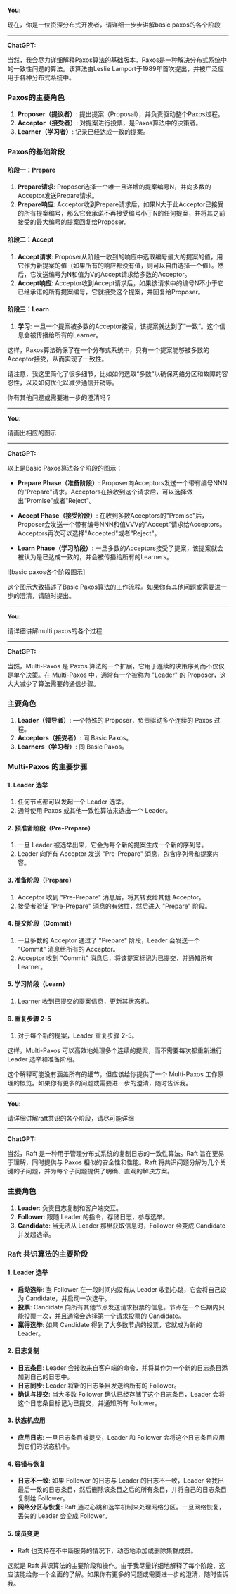 **You:**

现在，你是一位资深分布式开发者，请详细一步步讲解basic paxos的各个阶段

* * *

**ChatGPT:**

当然，我会尽力详细解释Paxos算法的基础版本。Paxos是一种解决分布式系统中的一致性问题的算法。该算法由Leslie Lamport于1989年首次提出，并被广泛应用于各种分布式系统中。

### Paxos的主要角色

1. **Proposer（提议者）**: 提出提案（Proposal），并负责驱动整个Paxos过程。
2. **Acceptor（接受者）**: 对提案进行投票，是Paxos算法中的决策者。
3. **Learner（学习者）**: 记录已经达成一致的提案。

### Paxos的基础阶段

#### 阶段一：Prepare

1. **Prepare请求**: Proposer选择一个唯一且递增的提案编号N，并向多数的Acceptor发送Prepare请求。
2. **Prepare响应**: Acceptor收到Prepare请求后，如果N大于此Acceptor已接受的所有提案编号，那么它会承诺不再接受编号小于N的任何提案，并将其之前接受的最大编号的提案回复给Proposer。

#### 阶段二：Accept

1. **Accept请求**: Proposer从阶段一收到的响应中选取编号最大的提案的值，用它作为新提案的值（如果所有的响应都没有值，则可以自由选择一个值）。然后，它发送编号为N和值为V的Accept请求给多数的Acceptor。
2. **Accept响应**: Acceptor收到Accept请求后，如果该请求中的编号N不小于它已经承诺的所有提案编号，它就接受这个提案，并回复给Proposer。

#### 阶段三：Learn

1. **学习**: 一旦一个提案被多数的Acceptor接受，该提案就达到了“一致”。这个信息会被传播给所有的Learner。

这样，Paxos算法确保了在一个分布式系统中，只有一个提案能够被多数的Acceptor接受，从而实现了一致性。

请注意，我这里简化了很多细节，比如如何选取“多数”以确保网络分区和故障的容忍性，以及如何优化以减少通信开销等。

你有其他问题或需要进一步的澄清吗？

* * *

**You:**

请画出相应的图示

* * *

**ChatGPT:**

以上是Basic Paxos算法各个阶段的图示：

* **Prepare Phase（准备阶段）**: Proposer向Acceptors发送一个带有编号NNN的"Prepare"请求。Acceptors在接收到这个请求后，可以选择做出"Promise"或者"Reject"。
    
* **Accept Phase（接受阶段）**: 在收到多数Acceptors的"Promise"后，Proposer会发送一个带有编号NNN和值VVV的"Accept"请求给Acceptors。Acceptors再次可以选择"Accepted"或者"Reject"。
    
* **Learn Phase（学习阶段）**: 一旦多数的Acceptors接受了提案，该提案就会被认为是已达成一致的，并会被传播给所有的Learners。
    
![basic paxos各个阶段图示]

这个图示大致描述了Basic Paxos算法的工作流程。如果你有其他问题或需要进一步的澄清，请随时提出。​​

* * *

**You:**

请详细讲解multi paxos的各个过程

* * *

**ChatGPT:**

当然，Multi-Paxos 是 Paxos 算法的一个扩展，它用于连续的决策序列而不仅仅是单个决策。在 Multi-Paxos 中，通常有一个被称为 "Leader" 的 Proposer，这大大减少了算法需要的通信步骤。

### 主要角色

1. **Leader（领导者）**: 一个特殊的 Proposer，负责驱动多个连续的 Paxos 过程。
2. **Acceptors（接受者）**: 同 Basic Paxos。
3. **Learners（学习者）**: 同 Basic Paxos。

### Multi-Paxos 的主要步骤

#### 1. Leader 选举

1. 任何节点都可以发起一个 Leader 选举。
2. 通常使用 Paxos 或其他一致性算法来选出一个 Leader。

#### 2. 预准备阶段（Pre-Prepare）

1. 一旦 Leader 被选举出来，它会为每个新的提案生成一个新的序列号。
2. Leader 向所有 Acceptor 发送 "Pre-Prepare" 消息，包含序列号和提案内容。

#### 3. 准备阶段（Prepare）

1. Acceptor 收到 "Pre-Prepare" 消息后，将其转发给其他 Acceptor。
2. 接受者验证 "Pre-Prepare" 消息的有效性，然后进入 "Prepare" 阶段。

#### 4. 提交阶段（Commit）

1. 一旦多数的 Acceptor 通过了 "Prepare" 阶段，Leader 会发送一个 "Commit" 消息给所有的 Acceptor。
2. Acceptor 收到 "Commit" 消息后，将该提案标记为已提交，并通知所有 Learner。

#### 5. 学习阶段（Learn）

1. Learner 收到已提交的提案信息，更新其状态机。

#### 6. 重复步骤 2-5

1. 对于每个新的提案，Leader 重复步骤 2-5。

这样，Multi-Paxos 可以高效地处理多个连续的提案，而不需要每次都重新进行 Leader 选举和准备阶段。

这个解释可能没有涵盖所有的细节，但应该给你提供了一个 Multi-Paxos 工作原理的概览。如果你有更多的问题或需要进一步的澄清，随时告诉我。

* * *

**You:**

请详细讲解raft共识的各个阶段，请尽可能详细

* * *

**ChatGPT:**

当然，Raft 是一种用于管理分布式系统的复制日志的一致性算法。Raft 旨在更易于理解，同时提供与 Paxos 相似的安全性和性能。Raft 将共识问题分解为几个关键的子问题，并为每个子问题提供了明确、直观的解决方案。

### 主要角色

1. **Leader**: 负责日志复制和客户端交互。
2. **Follower**: 跟随 Leader 的指令，存储日志，参与选举。
3. **Candidate**: 当无法从 Leader 那里获取信息时，Follower 会变成 Candidate 并发起选举。

### Raft 共识算法的主要阶段

#### 1. Leader 选举

* **启动选举**: 当 Follower 在一段时间内没有从 Leader 收到心跳，它会将自己设为 Candidate，并启动一次选举。
* **投票**: Candidate 向所有其他节点发送请求投票的信息。节点在一个任期内只能投票一次，并且通常会选择第一个请求投票的 Candidate。
* **赢得选举**: 如果 Candidate 得到了大多数节点的投票，它就成为新的 Leader。

#### 2. 日志复制

* **日志条目**: Leader 会接收来自客户端的命令，并将其作为一个新的日志条目添加到自己的日志中。
* **日志同步**: Leader 将新的日志条目发送给所有的 Follower。
* **确认与提交**: 当大多数 Follower 确认已经存储了这个日志条目，Leader 会将这个日志条目标记为已提交，并通知所有 Follower。

#### 3. 状态机应用

* **应用日志**: 一旦日志条目被提交，Leader 和 Follower 会将这个日志条目应用到它们的状态机中。

#### 4. 容错与恢复

* **日志不一致**: 如果 Follower 的日志与 Leader 的日志不一致，Leader 会找出最后一致的日志条目，然后删除该条目之后的所有条目，并将自己的日志条目复制给 Follower。
* **网络分区与恢复**: Raft 通过心跳和选举机制来处理网络分区。一旦网络恢复，丢失的 Leader 会变成 Follower。

#### 5. 成员变更

* Raft 也支持在不中断服务的情况下，动态地添加或删除集群成员。

这就是 Raft 共识算法的主要阶段和操作。由于我尽量详细地解释了每个阶段，这应该能给你一个全面的了解。如果你有更多的问题或需要进一步的澄清，随时告诉我。